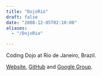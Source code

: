 ```yaml
---
title: "DojoRio"
draft: false
date: "2008-12-05T02:10:00"
aliases:
  - "/DojoRio"

---
```

Coding Dojo at Rio de Janeiro, Brazil.

[Website](https://dojorio.org/), [GitHub](https://github.com/dojorio) and
[Google Group](https://groups.google.com/group/dojo-rio).

<!--more-->

